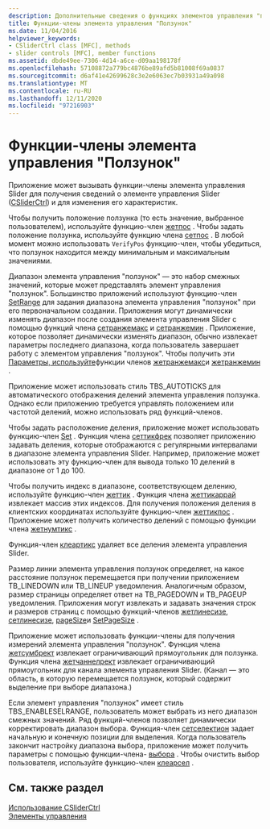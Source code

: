 ```yaml
---
description: Дополнительные сведения о функциях элементов управления "ползунок"
title: Функции-члены элемента управления "Ползунок"
ms.date: 11/04/2016
helpviewer_keywords:
- CSliderCtrl class [MFC], methods
- slider controls [MFC], member functions
ms.assetid: dbde49ee-7306-4d14-a6ce-d09aa198178f
ms.openlocfilehash: 57108872a779bc4876be89afd5b81008f69a0837
ms.sourcegitcommit: d6af41e42699628c3e2e6063ec7b03931a49a098
ms.translationtype: MT
ms.contentlocale: ru-RU
ms.lasthandoff: 12/11/2020
ms.locfileid: "97216903"
---
```

# <a name="slider-control-member-functions"></a>Функции-члены элемента управления "Ползунок"

Приложение может вызывать функции-члены элемента управления Slider для получения сведений о элементе управления Slider ([CSliderCtrl](../mfc/reference/csliderctrl-class.md)) и для изменения его характеристик.

Чтобы получить положение ползунка (то есть значение, выбранное пользователем), используйте функцию-член [жетпос](../mfc/reference/csliderctrl-class.md#getpos) . Чтобы задать положение ползунка, используйте функцию члена [сетпос](../mfc/reference/csliderctrl-class.md#setpos) . В любой момент можно использовать `VerifyPos` функцию-член, чтобы убедиться, что ползунок находится между минимальным и максимальным значениями.

Диапазон элемента управления "ползунок" — это набор смежных значений, которые может представлять элемент управления "ползунок". Большинство приложений используют функцию-член [SetRange](../mfc/reference/csliderctrl-class.md#setrange) для задания диапазона элемента управления "ползунок" при его первоначальном создании. Приложения могут динамически изменять диапазон после создания элемента управления Slider с помощью функций члена [сетранжемакс](../mfc/reference/csliderctrl-class.md#setrangemax) и [сетранжемин](../mfc/reference/csliderctrl-class.md#setrangemin) . Приложение, которое позволяет динамически изменять диапазон, обычно извлекает параметры последнего диапазона, когда пользователь завершает работу с элементом управления "ползунок". Чтобы получить эти [Параметры, используйте](../mfc/reference/csliderctrl-class.md#getrange)функции членов [жетранжемакс](../mfc/reference/csliderctrl-class.md#getrangemax)и [жетранжемин](../mfc/reference/csliderctrl-class.md#getrangemin) .

Приложение может использовать стиль TBS_AUTOTICKS для автоматического отображения делений элемента управления ползунка. Однако если приложению требуется управлять положением или частотой делений, можно использовать ряд функций-членов.

Чтобы задать расположение деления, приложение может использовать функцию-член [Set](../mfc/reference/csliderctrl-class.md#settic) . Функция члена [сеттикфрек](../mfc/reference/csliderctrl-class.md#setticfreq) позволяет приложению задавать деления, которые отображаются с регулярными интервалами в диапазоне элемента управления Slider. Например, приложение может использовать эту функцию-член для вывода только 10 делений в диапазоне от 1 до 100.

Чтобы получить индекс в диапазоне, соответствующем делению, используйте функцию-член [жеттик](../mfc/reference/csliderctrl-class.md#gettic) . Функция члена [жеттикаррай](../mfc/reference/csliderctrl-class.md#getticarray) извлекает массив этих индексов. Для получения положения деления в клиентских координатах используйте функцию-член [жеттикпос](../mfc/reference/csliderctrl-class.md#getticpos) . Приложение может получить количество делений с помощью функции члена [жетнумтикс](../mfc/reference/csliderctrl-class.md#getnumtics) .

Функция-член [клеартикс](../mfc/reference/csliderctrl-class.md#cleartics) удаляет все деления элемента управления Slider.

Размер линии элемента управления ползунок определяет, на какое расстояние ползунок перемещается при получении приложением TB_LINEDOWN или TB_LINEUP уведомления. Аналогичным образом, размер страницы определяет ответ на TB_PAGEDOWN и TB_PAGEUP уведомления. Приложения могут извлекать и задавать значения строк и размеров страниц с помощью функций-членов [жетлинесизе](../mfc/reference/csliderctrl-class.md#getlinesize), [сетлинесизе](../mfc/reference/csliderctrl-class.md#setlinesize), [pageSize](../mfc/reference/csliderctrl-class.md#getpagesize)и [SetPageSize](../mfc/reference/csliderctrl-class.md#setpagesize) .

Приложение может использовать функции-члены для получения измерений элемента управления "ползунок". Функция члена [жетсумбрект](../mfc/reference/csliderctrl-class.md#getthumbrect) извлекает ограничивающий прямоугольник для ползунка. Функция члена [жетчаннелрект](../mfc/reference/csliderctrl-class.md#getchannelrect) извлекает ограничивающий прямоугольник для канала элемента управления Slider. (Канал — это область, в которую перемещается ползунок, который содержит выделение при выборе диапазона.)

Если элемент управления "ползунок" имеет стиль TBS_ENABLESELRANGE, пользователь может выбрать из него диапазон смежных значений. Ряд функций-членов позволяет динамически корректировать диапазон выбора. Функция-член [сетселектион](../mfc/reference/csliderctrl-class.md#setselection) задает начальную и конечную позиции для выделения. Когда пользователь закончит настройку диапазона выбора, приложение может получить параметры с помощью функции-члена- [выбора](../mfc/reference/csliderctrl-class.md#getselection) . Чтобы очистить выбор пользователя, используйте функцию-член [клеарсел](../mfc/reference/csliderctrl-class.md#clearsel) .

## <a name="see-also"></a>См. также раздел

[Использование CSliderCtrl](../mfc/using-csliderctrl.md)<br/>
[Элементы управления](../mfc/controls-mfc.md)
